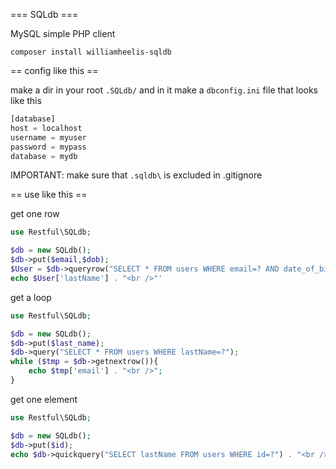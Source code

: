 === SQLdb ===

MySQL simple PHP client

`composer install williamheelis-sqldb`

== config like this ==

make a dir in your root `.SQLdb/` and in it make a `dbconfig.ini` file that looks like this

```php
[database]
host = localhost
username = myuser
password = mypass
database = mydb
```

IMPORTANT: make sure that `.sqldb\` is excluded in .gitignore

== use like this ==

get one row

```php
use Restful\SQLdb;

$db = new SQLdb();
$db->put($email,$dob);
$User = $db->queryrow("SELECT * FROM users WHERE email=? AND date_of_birth=? ORDER BY email LIMIT 0,1");
echo $User['lastName'] . "<br />"'
```

get a loop

```php
use Restful\SQLdb;

$db = new SQLdb();
$db->put($last_name);
$db->query("SELECT * FROM users WHERE lastName=?");
while ($tmp = $db->getnextrow()){
    echo $tmp['email'] . "<br />";
}
```

get one element

```php
use Restful\SQLdb;

$db = new SQLdb();
$db->put($id);
echo $db->quickquery("SELECT lastName FROM users WHERE id=?") . "<br />";

```
